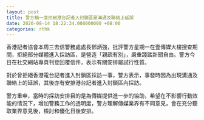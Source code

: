 ```yaml
---
layout: post
title: 警方稱一度拒絕港台記者入封鎖區是溝通及聯絡上延誤
date: 2020-08-14 18:22:34.000000000 +08:00
categories: rthk
---
```


香港記者協會本周三去信警務處處長鄧炳強，批評警方星期一在壹傳媒大樓搜查期間，拒絕部分媒體進入採訪區，是營造「親疏有別」，嚴重踐踏新聞自由。警方今日在社交網站專頁刊登回覆信件，表示有關安排屬試行性質。

對於曾拒絕香港電台記者進入封鎖區採訪一事，警方表示，事發時因為出現溝通及聯絡上的延誤，其後亦有安排港台記者進入封鎖區內採訪。

警方重申，當時的採訪安排目的是為傳媒提供進一步的協助，希望在不影響行動效能的情況下，增加警務工作的透明度，警方理解傳媒業界有不同意見，會在充分聽取業界意見後，檢討和優化日後安排。
